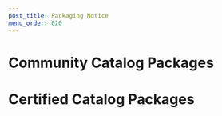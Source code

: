 ```yaml
---
post_title: Packaging Notice
menu_order: 020
---
```


# <a name="community-catalog-packages"></a>Community Catalog Packages
<!-- CONTENT TBD -->

# <a name="certified-catalog-packages"></a>Certified Catalog Packages
<!-- CONTENT TBD -->